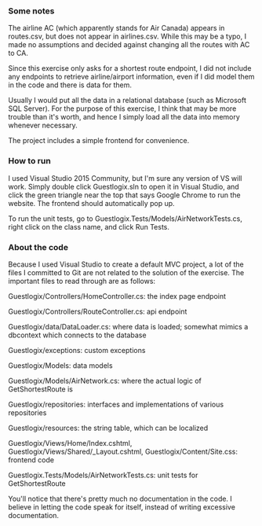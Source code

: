 ### Some notes

The airline AC (which apparently stands for Air Canada) appears in routes.csv, but does not appear in airlines.csv. While this may be a typo, I made no assumptions and decided against changing all the routes with AC to CA.

Since this exercise only asks for a shortest route endpoint, I did not include any endpoints to retrieve airline/airport information, even if I did model them in the code and there is data for them.

Usually I would put all the data in a relational database (such as Microsoft SQL Server). For the purpose of this exercise, I think that may be more trouble than it's worth, and hence I simply load all the data into memory whenever necessary.

The project includes a simple frontend for convenience.

### How to run

I used Visual Studio 2015 Community, but I'm sure any version of VS will work. Simply double click Guestlogix.sln to open it in Visual Studio, and click the green triangle near the top that says Google Chrome to run the website. The frontend should automatically pop up.

To run the unit tests, go to Guestlogix.Tests/Models/AirNetworkTests.cs, right click on the class name, and click Run Tests.

### About the code

Because I used Visual Studio to create a default MVC project, a lot of the files I committed to Git are not related to the solution of the exercise. The important files to read through are as follows:

Guestlogix/Controllers/HomeController.cs: the index page endpoint

Guestlogix/Controllers/RouteController.cs: api endpoint

Guestlogix/data/DataLoader.cs: where data is loaded; somewhat mimics a dbcontext which connects to the database

Guestlogix/exceptions: custom exceptions

Guestlogix/Models: data models

Guestlogix/Models/AirNetwork.cs: where the actual logic of GetShortestRoute is

Guestlogix/repositories: interfaces and implementations of various repositories

Guestlogix/resources: the string table, which can be localized

Guestlogix/Views/Home/Index.cshtml, Guestlogix/Views/Shared/_Layout.cshtml, Guestlogix/Content/Site.css: frontend code

Guestlogix.Tests/Models/AirNetworkTests.cs: unit tests for GetShortestRoute

You'll notice that there's pretty much no documentation in the code. I believe in letting the code speak for itself, instead of writing excessive documentation.